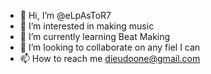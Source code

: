 - 👋 Hi, I’m @eLpAsToR7
- 👀 I’m interested in making music 
- 🌱 I’m currently learning Beat Making
- 💞️ I’m looking to collaborate on any fiel I can
- 📫 How to reach me dieudoone@gmail.com 

<!---
eLpAsToR7/eLpAsToR7 is a ✨ special ✨ repository because its `README.md` (this file) appears on your GitHub profile.
You can click the Preview link to take a look at your changes.
--->

